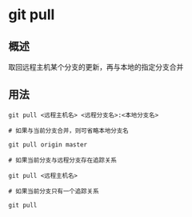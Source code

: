# git pull
## 概述
取回远程主机某个分支的更新，再与本地的指定分支合并
## 用法
```
git pull <远程主机名> <远程分支名>:<本地分支名>
```
```
# 如果与当前分支合并，则可省略本地分支名

git pull origin master
```
```
# 如果当前分支与远程分支存在追踪关系

git pull <远程主机名>
```
```
# 如果当前分支只有一个追踪关系

git pull
```

